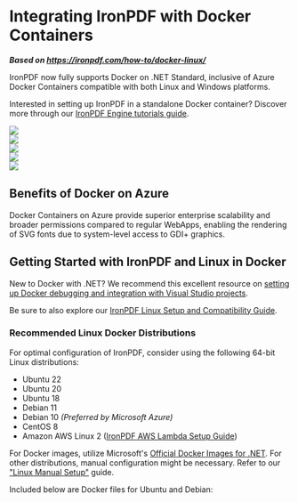 # Integrating IronPDF with Docker Containers

***Based on <https://ironpdf.com/how-to/docker-linux/>***


IronPDF now fully supports Docker on .NET Standard, inclusive of Azure Docker Containers compatible with both Linux and Windows platforms.

Interested in setting up IronPDF in a standalone Docker container? Discover more through our [IronPDF Engine tutorials guide](https://ironpdf.com/tutorials/what-is-ironpdfengine/).

<div class="container-fluid">
    <div class="row">
        <div class="col-md-2">
            <img src="https://img.icons8.com/color/96/000000/docker--v1.png">
        </div>
        <div class="col-md-2">
            <img src="https://img.icons8.com/fluency/96/000000/azure-1.png">
        </div>
        <div class="col-md-2">
            <img src="https://img.icons8.com/color/96/000000/linux--v1.png">
        </div>
        <div class="col-md-2">
            <img src="https://img.icons8.com/color/96/000000/amazon-web-services--v1.png">
        </div>
        <div class="col-md-2">
            <img src="https://img.icons8.com/color/96/000000/windows-logo--v1.png">
        </div>
    </div>
</div>

## Benefits of Docker on Azure

Docker Containers on Azure provide superior enterprise scalability and broader permissions compared to regular WebApps, enabling the rendering of SVG fonts due to system-level access to GDI+ graphics.

## Getting Started with IronPDF and Linux in Docker

New to Docker with .NET? We recommend this excellent resource on [setting up Docker debugging and integration with Visual Studio projects](https://docs.microsoft.com/en-us/visualstudio/containers/edit-and-refresh?view=vs-2019).

Be sure to also explore our [IronPDF Linux Setup and Compatibility Guide](https://ironpdf.com/how-to/linux/).

### Recommended Linux Docker Distributions

For optimal configuration of IronPDF, consider using the following 64-bit Linux distributions:

- Ubuntu 22
- Ubuntu 20
- Ubuntu 18
- Debian 11
- Debian 10 _(Preferred by Microsoft Azure)_
- CentOS 8
- Amazon AWS Linux 2 ([IronPDF AWS Lambda Setup Guide](https://ironpdf.com/how-to/creating-pdfs-csharp-amazon-aws-lambda/))

For Docker images, utilize Microsoft's [Official Docker Images for .NET](https://hub.docker.com/_/microsoft-dotnet-runtime/). For other distributions, manual configuration might be necessary. Refer to our ["Linux Manual Setup"](https://ironpdf.com/how-to/linux/#linux-manual-setup) guide.

Included below are Docker files for Ubuntu and Debian: